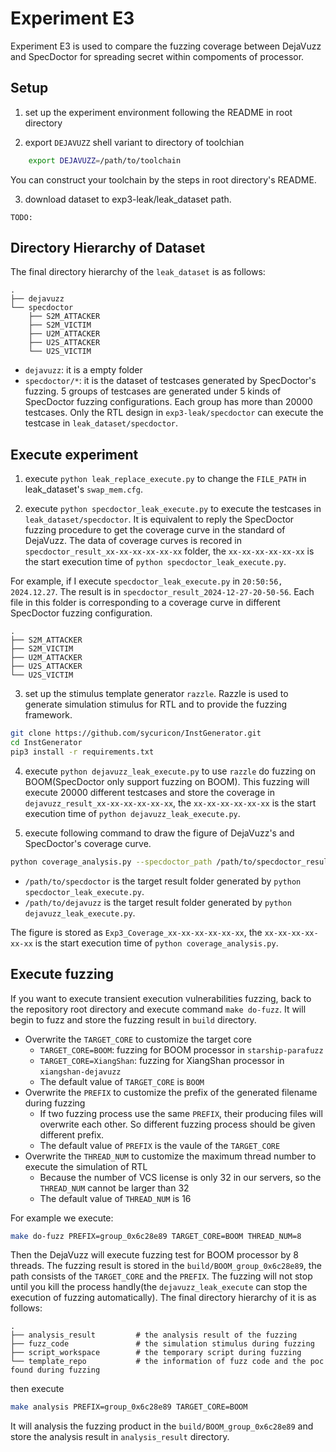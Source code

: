 # Experiment E3

Experiment E3 is used to compare the fuzzing coverage between DejaVuzz and SpecDoctor for spreading secret within compoments of processor.

## Setup

1. set up the experiment environment following the README in root directory

2. export `DEJAVUZZ` shell variant to directory of toolchian

```sh
    export DEJAVUZZ=/path/to/toolchain
```

You can construct your toolchain by the steps in root directory's README.

3. download dataset to exp3-leak/leak_dataset path.

```
TODO:
```

## Directory Hierarchy of Dataset

The final directory hierarchy of the `leak_dataset` is as follows:

```
.
├── dejavuzz
└── specdoctor
    ├── S2M_ATTACKER
    ├── S2M_VICTIM
    ├── U2M_ATTACKER
    ├── U2S_ATTACKER
    └── U2S_VICTIM
```

* `dejavuzz`: it is a empty folder
* `specdoctor/*`: it is the dataset of testcases generated by SpecDoctor's fuzzing. 5 groups of testcases are generated under 5 kinds of SpecDoctor fuzzing configurations. Each group has more than 20000 testcases. Only the RTL design in `exp3-leak/specdoctor` can execute the testcase in `leak_dataset/specdoctor`.

## Execute experiment

1. execute `python leak_replace_execute.py` to change the `FILE_PATH` in leak_dataset's `swap_mem.cfg`.

2. execute `python specdoctor_leak_execute.py` to execute the testcases in `leak_dataset/specdoctor`. It is equivalent to reply the SpecDoctor fuzzing procedure to get the coverage curve in the standard of DejaVuzz. The data of coverage curves is recored in `specdoctor_result_xx-xx-xx-xx-xx-xx` folder, the `xx-xx-xx-xx-xx-xx` is the start execution time of `python specdoctor_leak_execute.py`.

For example, if I execute `specdoctor_leak_execute.py` in `20:50:56, 2024.12.27`. The result is in `specdoctor_result_2024-12-27-20-50-56`. Each file in this folder is corresponding to a coverage curve in different SpecDoctor fuzzing configuration.

```
.
├── S2M_ATTACKER
├── S2M_VICTIM
├── U2M_ATTACKER
├── U2S_ATTACKER
└── U2S_VICTIM
```

3. set up the stimulus template generator `razzle`. Razzle is used to generate simulation stimulus for RTL and to provide the fuzzing framework.

```bash
git clone https://github.com/sycuricon/InstGenerator.git
cd InstGenerator
pip3 install -r requirements.txt
```

4. execute `python dejavuzz_leak_execute.py` to use `razzle` do fuzzing on BOOM(SpecDoctor only support fuzzing on BOOM). This fuzzing will execute 20000 different testcases and store the coverage in `dejavuzz_result_xx-xx-xx-xx-xx-xx`, the `xx-xx-xx-xx-xx-xx` is the start execution time of `python dejavuzz_leak_execute.py`.

5. execute following command to draw the figure of DejaVuzz's and SpecDoctor's coverage curve. 

```sh
python coverage_analysis.py --specdoctor_path /path/to/specdoctor_result --dejavuzz_path /path/to/dejavuzz_result
```

* `/path/to/specdoctor` is the target result folder generated by `python specdoctor_leak_execute.py`.
* `/path/to/dejavuzz` is the target result folder generated by `python dejavuzz_leak_execute.py`.

The figure is stored as `Exp3_Coverage_xx-xx-xx-xx-xx-xx`, the `xx-xx-xx-xx-xx-xx` is the start execution time of `python coverage_analysis.py`.

## Execute fuzzing

If you want to execute transient execution vulnerabilities fuzzing, back to the repository root directory and execute command `make do-fuzz`. It will begin to fuzz and store the fuzzing result in `build` directory.
- Overwrite the `TARGET_CORE` to customize the target core
    - `TARGET_CORE=BOOM`: fuzzing for BOOM processor in `starship-parafuzz`
    - `TARGET_CORE=XiangShan`: fuzzing for XiangShan processor in `xiangshan-dejavuzz`
    - The default value of `TARGET_CORE` is `BOOM`
- Overwrite the `PREFIX` to customize the prefix of the generated filename during fuzzing
    - If two fuzzing process use the same `PREFIX`, their producing files will overwrite each other. So different fuzzing process should be given different prefix.
    - The default value of `PREFIX` is the vaule of the `TARGET_CORE`
- Overwrite the `THREAD_NUM` to customize the maximum thread number to execute the simulation of RTL
    - Because the number of VCS license is only 32 in our servers, so the `THREAD_NUM` cannot be larger than 32
    - The default value of `THREAD_NUM` is 16

For example we execute:
```sh
make do-fuzz PREFIX=group_0x6c28e89 TARGET_CORE=BOOM THREAD_NUM=8
```
Then the DejaVuzz will execute fuzzing test for BOOM processor by 8 threads. The fuzzing result is stored in the `build/BOOM_group_0x6c28e89`, the path consists of the `TARGET_CORE` and the `PREFIX`. The fuzzing will not stop until you kill the process handly(the `dejavuzz_leak_execute` can stop the execution of fuzzing automatically). The final directory hierarchy of it is as follows:

```
.
├── analysis_result         # the analysis result of the fuzzing
├── fuzz_code               # the simulation stimulus during fuzzing
├── script_workspace        # the temporary script during fuzzing
└── template_repo           # the information of fuzz code and the poc found during fuzzing
```

then execute
```sh
make analysis PREFIX=group_0x6c28e89 TARGET_CORE=BOOM
```
It will analysis the fuzzing product in the `build/BOOM_group_0x6c28e89` and store the analysis result in `analysis_result` directory.


